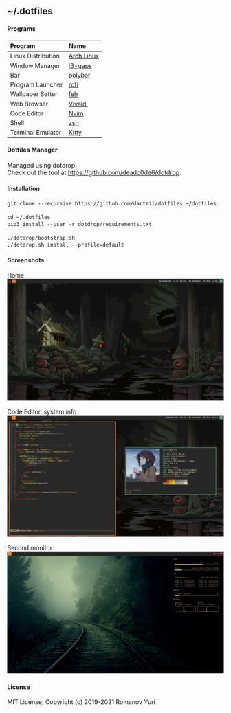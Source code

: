 ## ~/.dotfiles

#### Programs

| Program                             | Name                                                                     |
| :---                                | :---                                                                     |
| Linux Distribution                  | [Arch Linux](https://www.archlinux.org/)                                 |
| Window Manager                      | [i3-gaps](https://github.com/Airblader/i3)                               |
| Bar                                 | [polybar](https://github.com/jaagr/polybar)                              |
| Program Launcher                    | [rofi](https://github.com/DaveDavenport/rofi)                            |
| Wallpaper Setter                    | [feh](https://github.com/derf/feh)                                       |
| Web Browser                         | [Vivaldi](https://vivaldi.com)                                           |
| Code Editor                         | [Nvim](https://neovim.io/)                                               |
| Shell                               | [zsh](https://www.zsh.org/)                                              |
| Terminal Emulator                   | [Kitty](https://sw.kovidgoyal.net/kitty/)                                |

#### Dotfiles Manager

Managed using dotdrop.  
Check out the tool at https://github.com/deadc0de6/dotdrop.

#### Installation

```
git clone --recursive https://github.com/darteil/dotfiles ~/dotfiles

cd ~/.dotfiles
pip3 install --user -r dotdrop/requirements.txt

./dotdrop/bootstrap.sh
./dotdrop.sh install --profile=default
```

#### Screenshots
Home
![](./images/main.png)

Code Editor, system info
![](./images/code-system.png)

Second monitor
![](./images/second-monitor.png)

#### License

MIT License, Copyright (c) 2019-2021 Romanov Yuri
